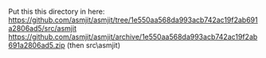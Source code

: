 Put this this directory in here: https://github.com/asmjit/asmjit/tree/1e550aa568da993acb742ac19f2ab691a2806ad5/src/asmjit
https://github.com/asmjit/asmjit/archive/1e550aa568da993acb742ac19f2ab691a2806ad5.zip (then src\asmjit)